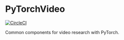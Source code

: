 # PyTorchVideo
[![CircleCI](https://circleci.com/gh/fairinternal/pytorchvideo.svg?style=shield&circle-token=0c653d79cf66e7399d5c8f4be80c81e5f0014a9d)](https://circleci.com/gh/fairinternal/pytorchvideo)

Common components for video research with PyTorch.

